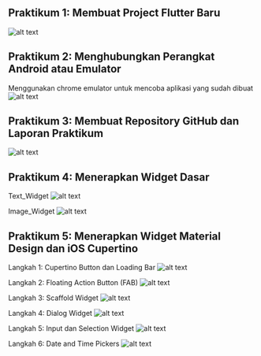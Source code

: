 ## Praktikum 1: Membuat Project Flutter Baru
![alt text](images/image.png)

## Praktikum 2: Menghubungkan Perangkat Android atau Emulator
Menggunakan chrome emulator untuk mencoba aplikasi yang sudah dibuat 
![alt text](images/image1.png)

## Praktikum 3: Membuat Repository GitHub dan Laporan Praktikum
![alt text](images/image2.png)

## Praktikum 4: Menerapkan Widget Dasar
Text_Widget
![alt text](images/image3.png)

Image_Widget
![alt text](images/image4.png)

## Praktikum 5: Menerapkan Widget Material Design dan iOS Cupertino
Langkah 1: Cupertino Button dan Loading Bar
![alt text](images/image5.png)

Langkah 2: Floating Action Button (FAB)
![alt text](images/image6.png)

Langkah 3: Scaffold Widget
![alt text](iamges/image7.png)

Langkah 4: Dialog Widget
![alt text](images/image8.png)

Langkah 5: Input dan Selection Widget
![alt text](images/image9.png)

Langkah 6: Date and Time Pickers
![alt text](images/image10.png)

